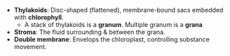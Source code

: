 
- **Thylakoids**: Disc-shaped (flattened), membrane-bound sacs embedded with **chlorophyll**.
    - A stack of thylakoids is a **granum**. Multiple granum is a **grana**
- **Stroma**: The fluid surrounding & between the grana.
- **Double membrane**: Envelops the chloroplast, controlling substance movement.